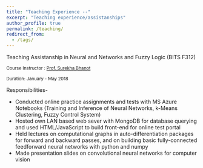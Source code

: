 ```yaml
---
title: "Teaching Experience --"
excerpt: "Teaching experience/assistanships"
author_profile: true
permalink: /teaching/
redirect_from:
  - /tags/
---
```


Teaching Assistanship in Neural and Networks and Fuzzy Logic (BITS F312)

<small>Course Instructor : [Prof. Surekha Bhanot]</small>

<small>Duration: January - May 2018</small>

Responsibilities-
* Conducted online practice assignments and tests with MS Azure Notebooks (Training and Inference of Neural Networks, k-Means Clustering, Fuzzy Control System)
* Hosted own LAN based web sever with MongoDB for database querying and used HTML/JavaScript to build front-end for online test portal
* Held lectures on computational graphs in auto-differentiation packages for forward and backward passes, and on building basic fully-connected feedforward neural networks with python and numpy  
* Made presentation slides on convolutional neural networks for computer vision


[Prof. Surekha Bhanot]:<http://universe.bits-pilani.ac.in/Pilani/surekha/profile>





